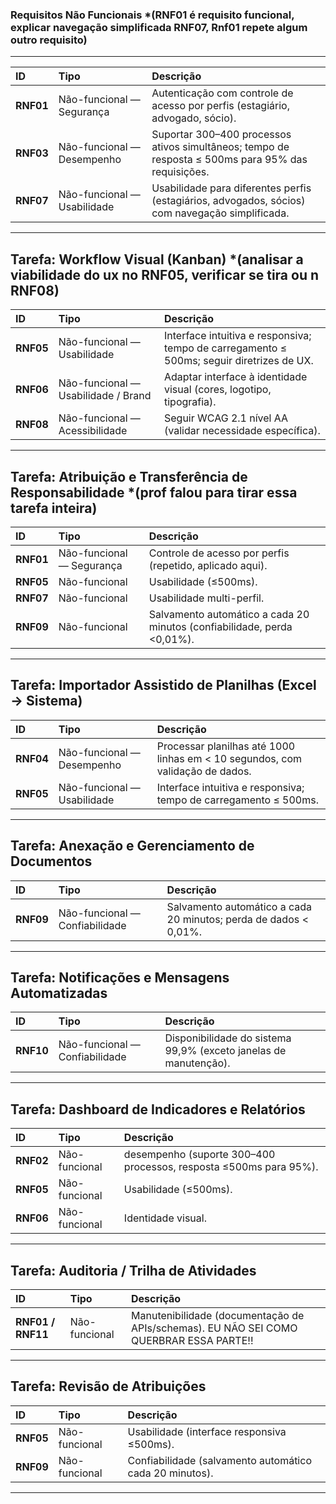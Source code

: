 ### Requisitos Não Funcionais *(RNF01 é requisito funcional, explicar navegação simplificada RNF07, Rnf01 repete algum outro requisito)

---

| ID | Tipo | Descrição |
| :--- | :--- | :--- |
| **RNF01** | Não-funcional — Segurança | Autenticação com controle de acesso por perfis (estagiário, advogado, sócio). |
| **RNF03** | Não-funcional — Desempenho | Suportar 300–400 processos ativos simultâneos; tempo de resposta ≤ 500ms para 95% das requisições. |
| **RNF07** | Não-funcional — Usabilidade | Usabilidade para diferentes perfis (estagiários, advogados, sócios) com navegação simplificada. |

---

## Tarefa: Workflow Visual (Kanban) *(analisar a viabilidade do ux no RNF05, verificar se tira ou n RNF08)

| ID | Tipo | Descrição |
| :--- | :--- | :--- |
| **RNF05** | Não-funcional — Usabilidade | Interface intuitiva e responsiva; tempo de carregamento ≤ 500ms; seguir diretrizes de UX. |
| **RNF06** | Não-funcional — Usabilidade / Brand | Adaptar interface à identidade visual (cores, logotipo, tipografia). |
| **RNF08** | Não-funcional — Acessibilidade | Seguir WCAG 2.1 nível AA (validar necessidade específica). |

---

## Tarefa: Atribuição e Transferência de Responsabilidade *(prof falou para tirar essa tarefa inteira)

| ID | Tipo | Descrição |
| :--- | :--- | :--- |
| **RNF01** | Não-funcional — Segurança | Controle de acesso por perfis (repetido, aplicado aqui). |
| **RNF05** | Não-funcional | Usabilidade (≤500ms). |
| **RNF07** | Não-funcional | Usabilidade multi-perfil. |
| **RNF09** | Não-funcional | Salvamento automático a cada 20 minutos (confiabilidade, perda <0,01%). |

---

## Tarefa: Importador Assistido de Planilhas (Excel → Sistema)

| ID | Tipo | Descrição |
| :--- | :--- | :--- |
| **RNF04** | Não-funcional — Desempenho | Processar planilhas até 1000 linhas em < 10 segundos, com validação de dados. |
| **RNF05** | Não-funcional — Usabilidade | Interface intuitiva e responsiva; tempo de carregamento ≤ 500ms. |

---

## Tarefa: Anexação e Gerenciamento de Documentos

| ID | Tipo | Descrição |
| :--- | :--- | :--- |
| **RNF09** | Não-funcional — Confiabilidade | Salvamento automático a cada 20 minutos; perda de dados < 0,01%. |

---

## Tarefa: Notificações e Mensagens Automatizadas

| ID | Tipo | Descrição |
| :--- | :--- | :--- |
| **RNF10** | Não-funcional — Confiabilidade | Disponibilidade do sistema 99,9% (exceto janelas de manutenção). |

---

## Tarefa: Dashboard de Indicadores e Relatórios

| ID | Tipo | Descrição |
| :--- | :--- | :--- |
| **RNF02** | Não-funcional | desempenho (suporte 300–400 processos, resposta ≤500ms para 95%). |
| **RNF05** | Não-funcional | Usabilidade (≤500ms). |
| **RNF06** | Não-funcional | Identidade visual. |

---

## Tarefa: Auditoria / Trilha de Atividades

| ID | Tipo | Descrição |
| :--- | :--- | :--- |
| **RNF01 / RNF11** | Não-funcional | Manutenibilidade (documentação de APIs/schemas). EU NÃO SEI COMO QUERBRAR ESSA PARTE!!|

---

## Tarefa: Revisão de Atribuições

| ID | Tipo | Descrição |
| :--- | :--- | :--- |
| **RNF05** | Não-funcional | Usabilidade (interface responsiva ≤500ms). |
| **RNF09** | Não-funcional | Confiabilidade (salvamento automático cada 20 minutos). |

---
